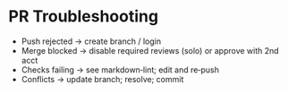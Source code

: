 # PR Troubleshooting

- Push rejected → create branch / login
- Merge blocked → disable required reviews (solo) or approve with 2nd acct
- Checks failing → see markdown‑lint; edit and re‑push
- Conflicts → update branch; resolve; commit
